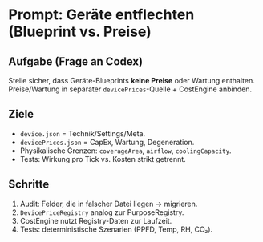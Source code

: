 # Prompt: Geräte entflechten (Blueprint vs. Preise)

## Aufgabe (Frage an Codex)

Stelle sicher, dass Geräte-Blueprints **keine Preise** oder Wartung enthalten. Preise/Wartung in separater `devicePrices`-Quelle + CostEngine anbinden.

## Ziele

- `device.json` = Technik/Settings/Meta.
- `devicePrices.json` = CapEx, Wartung, Degeneration.
- Physikalische Grenzen: `coverageArea`, `airflow`, `coolingCapacity`.
- Tests: Wirkung pro Tick vs. Kosten strikt getrennt.

## Schritte

1. Audit: Felder, die in falscher Datei liegen → migrieren.
2. `DevicePriceRegistry` analog zur PurposeRegistry.
3. CostEngine nutzt Registry-Daten zur Laufzeit.
4. Tests: deterministische Szenarien (PPFD, Temp, RH, CO₂).
